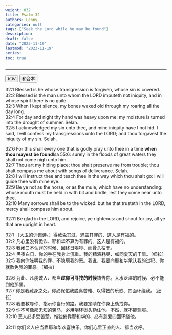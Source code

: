 ```yaml
---
weight: 032
title: Psalm 32
authors: Lenny
categories: null
tags: ["Seek the Lord while he may be found"]
description: 
draft: false
date: "2023-11-19"
lastmod: "2023-11-19"
series: 
toc: true
---
```


<!--more-->
---

<!-- Tab links -->

<div class="tab">
  <button class="tablinks active" onclick="tablabel(event, 'english')">KJV</button>
  <button class="tablinks" onclick="tablabel(event, 'chinese')">和合本</button>
</div>

<!-- Tab content -->
<div id="english" class="tabcontent" style="display:block">

32:1 Blessed is he whose transgression is forgiven, whose sin is covered.  
32:2 Blessed is the man unto whom the LORD imputeth not iniquity, and in whose spirit there is no guile.  
32:3 When I kept silence, my bones waxed old through my roaring all the day long.  
32:4 For day and night thy hand was heavy upon me: my moisture is turned into the drought of summer. Selah.  
32:5 I acknowledged my sin unto thee, and mine iniquity have I not hid. I said, I will confess my transgressions unto the LORD; and thou forgavest the iniquity of my sin. Selah.  

32:6 For this shall every one that is godly pray unto thee in a time <b>when thou mayest be found</b><label for="found" class="margin-toggle sidenote-number"></label><span class="sidenote">Isa 55:6</span>: surely in the floods of great waters they shall not come nigh unto him.  
32:7 Thou art my hiding place; thou shalt preserve me from trouble; thou shalt compass me about with songs of deliverance. Selah.  
32:8 I will instruct thee and teach thee in the way which thou shalt go: I will guide thee with mine eye.  
32:9 Be ye not as the horse, or as the mule, which have no understanding: whose mouth must be held in with bit and bridle, lest they come near unto thee.  
32:10 Many sorrows shall be to the wicked: but he that trusteth in the LORD, mercy shall compass him about.  

32:11 Be glad in the LORD, and rejoice, ye righteous: and shout for joy, all ye that are upright in heart.  
</div>

<div id="chinese" class="tabcontent">

32:1 〔大卫的训诲诗。〕得赦免其过、遮盖其罪的、这人是有福的。  
32:2 凡心里没有诡诈、耶和华不算为有罪的、这人是有福的。  
32:3 我闭口不认罪的时候、因终日唉哼、而骨头枯干。  
32:4 黑夜白日、你的手在我身上沉重。我的精液耗尽、如同夏天的干旱。〔细拉〕  
32:5 我向你陈明我的罪、不隐瞒我的恶。我说、我要向耶和华承认我的过犯、你就赦免我的罪恶。〔细拉〕  

32:6 为此、凡虔诚人、都当<b>趁你可寻找的时候</b>祷告你。大水泛溢的时候、必不能到他那里。  
32:7 你是我藏身之处。你必保佑我脱离苦难、以得救的乐歌、四面环绕我。〔细拉〕  
32:8 我要教导你、指示你当行的路。我要定睛在你身上劝戒你。  
32:9 你不可像那无知的骡马、必用嚼环辔头勒住他。不然、就不能驯服。  
32:10 恶人必多受苦楚。惟独倚靠耶和华的、必有慈爱四面环绕他。  

32:11 你们义人应当靠耶和华欢喜快乐。你们心里正直的人、都当欢呼。  

</div>


